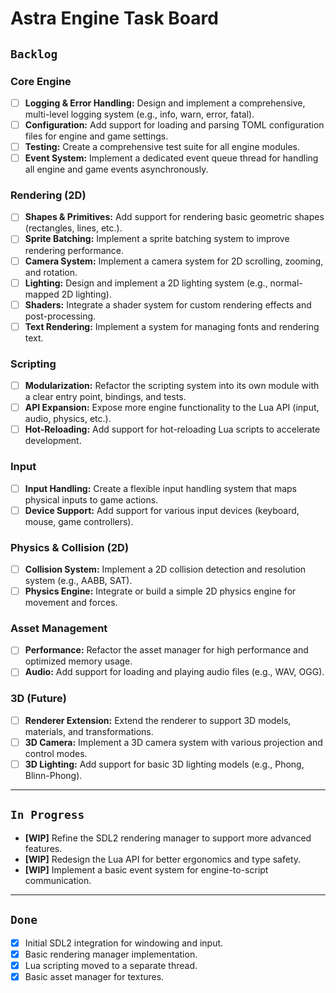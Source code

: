 # Astra Engine Task Board

## `Backlog`

### Core Engine
*   [ ] **Logging & Error Handling:** Design and implement a comprehensive, multi-level logging system (e.g., info, warn, error, fatal).
*   [ ] **Configuration:** Add support for loading and parsing TOML configuration files for engine and game settings.
*   [ ] **Testing:** Create a comprehensive test suite for all engine modules.
*   [ ] **Event System:** Implement a dedicated event queue thread for handling all engine and game events asynchronously.

### Rendering (2D)
*   [ ] **Shapes & Primitives:** Add support for rendering basic geometric shapes (rectangles, lines, etc.).
*   [ ] **Sprite Batching:** Implement a sprite batching system to improve rendering performance.
*   [ ] **Camera System:** Implement a camera system for 2D scrolling, zooming, and rotation.
*   [ ] **Lighting:** Design and implement a 2D lighting system (e.g., normal-mapped 2D lighting).
*   [ ] **Shaders:** Integrate a shader system for custom rendering effects and post-processing.
*   [ ] **Text Rendering:** Implement a system for managing fonts and rendering text.

### Scripting
*   [ ] **Modularization:** Refactor the scripting system into its own module with a clear entry point, bindings, and tests.
*   [ ] **API Expansion:** Expose more engine functionality to the Lua API (input, audio, physics, etc.).
*   [ ] **Hot-Reloading:** Add support for hot-reloading Lua scripts to accelerate development.

### Input
*   [ ] **Input Handling:** Create a flexible input handling system that maps physical inputs to game actions.
*   [ ] **Device Support:** Add support for various input devices (keyboard, mouse, game controllers).

### Physics & Collision (2D)
*   [ ] **Collision System:** Implement a 2D collision detection and resolution system (e.g., AABB, SAT).
*   [ ] **Physics Engine:** Integrate or build a simple 2D physics engine for movement and forces.

### Asset Management
*   [ ] **Performance:** Refactor the asset manager for high performance and optimized memory usage.
*   [ ] **Audio:** Add support for loading and playing audio files (e.g., WAV, OGG).

### 3D (Future)
*   [ ] **Renderer Extension:** Extend the renderer to support 3D models, materials, and transformations.
*   [ ] **3D Camera:** Implement a 3D camera system with various projection and control modes.
*   [ ] **3D Lighting:** Add support for basic 3D lighting models (e.g., Phong, Blinn-Phong).

---

## `In Progress`

*   **[WIP]** Refine the SDL2 rendering manager to support more advanced features.
*   **[WIP]** Redesign the Lua API for better ergonomics and type safety.
*   **[WIP]** Implement a basic event system for engine-to-script communication.

---

## `Done`

*   [x] Initial SDL2 integration for windowing and input.
*   [x] Basic rendering manager implementation.
*   [x] Lua scripting moved to a separate thread.
*   [x] Basic asset manager for textures.
